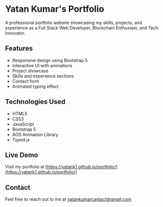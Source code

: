 # Yatan Kumar's Portfolio

A professional portfolio website showcasing my skills, projects, and experience as a Full Stack Web Developer, Blockchain Enthusiast, and Tech Innovator.

## Features

- Responsive design using Bootstrap 5
- Interactive UI with animations
- Project showcase
- Skills and experience sections
- Contact form
- Animated typing effect

## Technologies Used

- HTML5
- CSS3
- JavaScript
- Bootstrap 5
- AOS Animation Library
- Typed.js

## Live Demo

Visit my portfolio at [https://yatank1.github.io/portfolio/](https://yatank1.github.io/portfolio/)

## Contact

Feel free to reach out to me at yatankumarcantact@gmail.com
